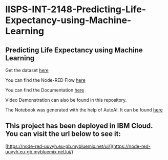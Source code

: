 # llSPS-INT-2148-Predicting-Life-Expectancy-using-Machine-Learning
## Predicting Life Expectancy using Machine Learning

Get the dataset [here](Dataset)

You can find the Node-RED Flow [here](Node-RED-Flows)

You can find the Documentation [here](Document)

Video Demonstration can also be found in this repository.

The Notebook was generated with the help of AutoAI. It can be found [here](Notebook)

## This project has been deployed in IBM Cloud. You can visit the url below to see it:

[https://node-red-uuvyh.eu-gb.mybluemix.net/ui/](https://node-red-uuvyh.eu-gb.mybluemix.net/ui/)
